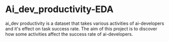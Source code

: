 # Ai_dev_productivity-EDA
ai_dev productivity is a dataset that takes various activities of ai-developers and it's effect on task success rate. The aim of this project is to discover how some activities affect the success rate of ai-developers.
